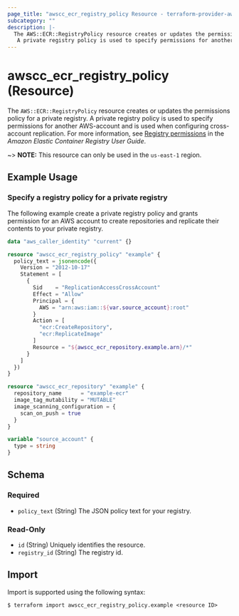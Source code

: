 ```yaml
---
page_title: "awscc_ecr_registry_policy Resource - terraform-provider-awscc"
subcategory: ""
description: |-
  The AWS::ECR::RegistryPolicy resource creates or updates the permissions policy for a private registry.
   A private registry policy is used to specify permissions for another AWS-account and is used when configuring cross-account replication. For more information, see Registry permissions https://docs.aws.amazon.com/AmazonECR/latest/userguide/registry-permissions.html in the Amazon Elastic Container Registry User Guide.
---
```


# awscc_ecr_registry_policy (Resource)

The ``AWS::ECR::RegistryPolicy`` resource creates or updates the permissions policy for a private registry.
 A private registry policy is used to specify permissions for another AWS-account and is used when configuring cross-account replication. For more information, see [Registry permissions](https://docs.aws.amazon.com/AmazonECR/latest/userguide/registry-permissions.html) in the *Amazon Elastic Container Registry User Guide*.

~> **NOTE:** This resource can only be used in the `us-east-1` region.

## Example Usage

### Specify a registry policy for a private registry

The following example create a private registry policy and grants permission for an AWS account to create repositories and replicate their contents to your private registry.

```terraform
data "aws_caller_identity" "current" {}

resource "awscc_ecr_registry_policy" "example" {
  policy_text = jsonencode({
    Version = "2012-10-17"
    Statement = [
      {
        Sid    = "ReplicationAccessCrossAccount"
        Effect = "Allow"
        Principal = {
          AWS = "arn:aws:iam::${var.source_account}:root"
        }
        Action = [
          "ecr:CreateRepository",
          "ecr:ReplicateImage"
        ]
        Resource = "${awscc_ecr_repository.example.arn}/*"
      }
    ]
  })
}

resource "awscc_ecr_repository" "example" {
  repository_name      = "example-ecr"
  image_tag_mutability = "MUTABLE"
  image_scanning_configuration = {
    scan_on_push = true
  }
}

variable "source_account" {
  type = string
}
```

<!-- schema generated by tfplugindocs -->
## Schema

### Required

- `policy_text` (String) The JSON policy text for your registry.

### Read-Only

- `id` (String) Uniquely identifies the resource.
- `registry_id` (String) The registry id.

## Import

Import is supported using the following syntax:

```shell
$ terraform import awscc_ecr_registry_policy.example <resource ID>
```